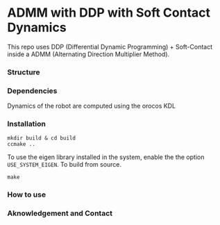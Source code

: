 # ADMM with DDP with Soft Contact Dynamics
This repo uses DDP (Differential Dynamic Programming) + Soft-Contact inside a ADMM (Alternating Direction Multiplier Method).

### Structure 


### Dependencies
Dynamics of the robot are computed using the orocos KDL


### Installation
```
mkdir build & cd build
ccmake ..
```
To use the eigen library installed in the system, enable the the option ```USE_SYSTEM_EIGEN```. To build from source.
```
make
```

### How to use

### Aknowledgement and Contact
